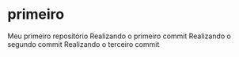 # primeiro
 Meu primeiro repositório
 Realizando o primeiro commit
 Realizando o segundo commit
Realizando o terceiro commit
